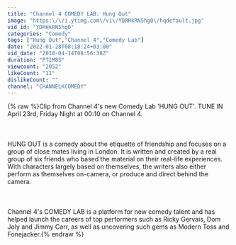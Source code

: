 ```yaml
---
title: "Channel 4 COMEDY LAB: Hung Out"
image: "https:\/\/i.ytimg.com\/vi\/YDRHkRN5hg0\/hqdefault.jpg"
vid_id: "YDRHkRN5hg0"
categories: "Comedy"
tags: ["Hung Out","Channel 4","Comedy Lab"]
date: "2022-01-28T08:18:24+03:00"
vid_date: "2010-04-14T08:56:38Z"
duration: "PT1M8S"
viewcount: "2052"
likeCount: "11"
dislikeCount: ""
channel: "CHANNELKCOMEDY"
---
```

{% raw %}Clip from Channel 4's new Comedy Lab 'HUNG OUT'. TUNE IN April 23rd, Friday Night at 00:10 on Channel 4.<br /><br /><br /><br />HUNG OUT is a comedy about the etiquette of friendship and focuses on a group of close mates living in London. It is written and created by a real group of six friends who based the material on their real-life experiences. With characters largely based on themselves, the writers also either perform as themselves on-camera, or produce and direct behind the camera.<br /><br /><br /><br />Channel 4's COMEDY LAB is a platform for new comedy talent and has helped launch the careers of top performers such as Ricky Gervais, Dom Joly and Jimmy Carr, as well as uncovering such gems as Modern Toss and Fonejacker.{% endraw %}
